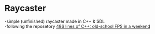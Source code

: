 # Raycaster
-simple (unfinished) raycaster made in C++ & SDL<br/>
-following the reposetory [486 lines of C++: old-school FPS in a weekend](https://github.com/ssloy/tinyraycaster/wiki) 

